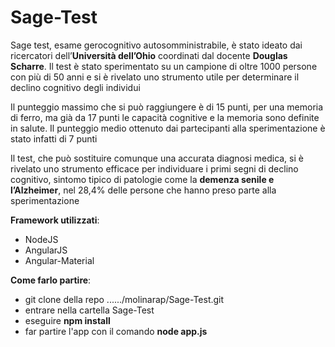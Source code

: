 # Sage-Test

Sage test, esame gerocognitivo autosomministrabile, è stato ideato dai ricercatori dell’**Università dell’Ohio** coordinati dal docente **Douglas Scharre**. Il test è stato sperimentato su un campione di oltre 1000 persone con più di 50 anni e si è rivelato uno strumento utile per determinare il declino cognitivo degli individui

Il punteggio massimo che si può raggiungere è di 15 punti, per una memoria di ferro, ma già da 17 punti le capacità cognitive e la memoria sono definite in salute. Il punteggio medio ottenuto dai partecipanti alla sperimentazione è stato infatti di 7 punti

Il test, che può sostituire comunque una accurata diagnosi medica, si è rivelato uno strumento efficace per individuare i primi segni di declino cognitivo, sintomo tipico di patologie come la **demenza senile e l’Alzheimer**, nel 28,4% delle persone che hanno preso parte alla sperimentazione

**Framework utilizzati**: 
 - NodeJS
 - AngularJS
 - Angular-Material

**Come farlo partire**:

 - git clone della repo ....../molinarap/Sage-Test.git
 - entrare nella cartella Sage-Test
 - eseguire **npm install**
 - far partire l'app con il comando **node app.js**
